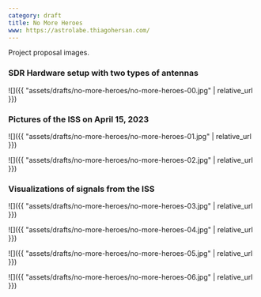 ```yaml
---
category: draft
title: No More Heroes
www: https://astrolabe.thiagohersan.com/
---
```


Project proposal images.

### SDR Hardware setup with two types of antennas
![]({{ "assets/drafts/no-more-heroes/no-more-heroes-00.jpg" | relative_url }})

### Pictures of the ISS on April 15, 2023
![]({{ "assets/drafts/no-more-heroes/no-more-heroes-01.jpg" | relative_url }})

![]({{ "assets/drafts/no-more-heroes/no-more-heroes-02.jpg" | relative_url }})

### Visualizations of signals from the ISS
![]({{ "assets/drafts/no-more-heroes/no-more-heroes-03.jpg" | relative_url }})

![]({{ "assets/drafts/no-more-heroes/no-more-heroes-04.jpg" | relative_url }})

![]({{ "assets/drafts/no-more-heroes/no-more-heroes-05.jpg" | relative_url }})

![]({{ "assets/drafts/no-more-heroes/no-more-heroes-06.jpg" | relative_url }})
